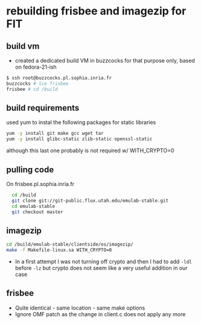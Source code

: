 # rebuilding frisbee and imagezip for FIT

## build vm

* created a dedicated build VM in buzzcocks for that purpose only, based on fedora-21-ish

```bash
$ ssh root@buzzcocks.pl.sophia.inria.fr
buzzcocks # lce frisbee
frisbee # cd /build
```

## build requirements

used yum to instal the following packages for static libraries

```bash
yum -y install git make gcc wget tar
yum -y install glibc-static zlib-static openssl-static
```

although this last one probably is not required w/ WITH_CRYPTO=0

## pulling code

On frisbee.pl.sophia.inria.fr

```bash
  cd /build
  git clone git://git-public.flux.utah.edu/emulab-stable.git
  cd emulab-stable
  git checkout master
```

## imagezip

```bash
cd /build/emulab-stable/clientside/os/imagezip/
make -f Makefile-linux.sa WITH_CRYPTO=0
```

* In a first attempt I was not turning off crypto and then I had to add `-ldl` before `-lz` but crypto does not seem like a very useful addition in our case

## frisbee

* Quite identical - same location - same make options
* Ignore OMF patch as the change in client.c does not apply any more
